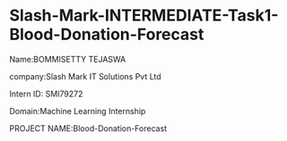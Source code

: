 # Slash-Mark-INTERMEDIATE-Task1-Blood-Donation-Forecast
Name:BOMMISETTY TEJASWA

company:Slash Mark IT Solutions Pvt Ltd

Intern ID: SMI79272

Domain:Machine Learning Internship

PROJECT NAME:Blood-Donation-Forecast
